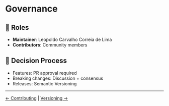 <!-- SPDX-License-Identifier: MIT | (c) 2025 Leopoldo Carvalho Correia de Lima -->

# Governance

## 👥 Roles

- **Maintainer**: Leopoldo Carvalho Correia de Lima
- **Contributors**: Community members

## 🔄 Decision Process

- Features: PR approval required
- Breaking changes: Discussion + consensus
- Releases: Semantic Versioning

---

[← Contributing](CONTRIBUTING.md) | [Versioning →](VERSIONING_AND_CHANGELOG.md)

